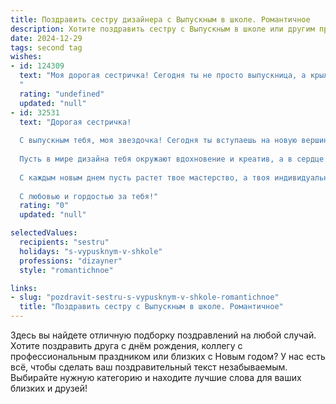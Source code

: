 ```yaml
---
title: Поздравить сестру дизайнера с Выпускным в школе. Романтичное
description: Хотите поздравить сестру с Выпускным в школе или другим праздником? Наш ИИ создаст незабываемое поздравление, а вы обязательно выделитесь среди других.  
date: 2024-12-29
tags: second tag
wishes:
- id: 124309
  text: "Моя дорогая сестричка! Сегодня ты не просто выпускница, а крылатая птица, готовая к полёту в мир дизайна!  Пусть твой талант, подобно яркому солнцу, освещает все твои пути, а вдохновение никогда не покидает тебя.  Пусть каждый твой эскиз будет шедевром, каждая идея – воплощением красоты и гармонии.  Я бесконечно горжусь тобой и верю в твоё светлое будущее! Счастья тебе, моя любимая!
  "
  rating: "undefined"
  updated: "null"
- id: 32531
  text: "Дорогая сестричка!
  
  С выпускным тебя, моя звездочка! Сегодня ты вступаешь на новую вершину, полную ярких красок и безграничных возможностей. Каждый твой штрих — это твой уникальный стиль, а каждая мысль — шаг к осуществлению мечты.
  
  Пусть в мире дизайна тебя окружают вдохновение и креатив, а в сердце всегда живут смелость и любовь. Ты — художник своей судьбы, и я верю, что впереди тебя ждут самые невероятные проекты и светевая радость.
  
  С каждым новым днем пусть растет твое мастерство, а твоя индивидуальность искрит ярче всех звёзд. Поздравляю тебя с этим важным этапом! Пусть каждый твой замысел становится шедевром, а жизнь — настоящей картиной, полное счастья и свершений.
  
  С любовью и гордостью за тебя!"
  rating: "0"
  updated: "null"

selectedValues:
  recipients: "sestru"
  holidays: "s-vypusknym-v-shkole"
  professions: "dizayner"
  style: "romantichnoe"

links:
- slug: "pozdravit-sestru-s-vypusknym-v-shkole-romantichnoe"
  title: "Поздравить сестру с Выпускным в школе. Романтичное"
---
```


Здесь вы найдете отличную подборку поздравлений на любой случай. 
Хотите поздравить друга с днём рождения, коллегу с профессиональным праздником или близких с Новым годом? У нас есть всё, чтобы сделать ваш поздравительный текст незабываемым. Выбирайте нужную категорию и находите лучшие слова для ваших близких и друзей!
